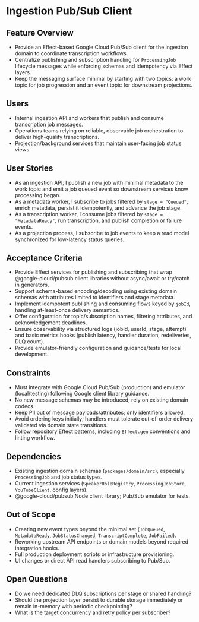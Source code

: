 # Ingestion Pub/Sub Client

## Feature Overview
- Provide an Effect-based Google Cloud Pub/Sub client for the ingestion domain to coordinate transcription workflows.
- Centralize publishing and subscription handling for `ProcessingJob` lifecycle messages while enforcing schemas and idempotency via Effect layers.
- Keep the messaging surface minimal by starting with two topics: a work topic for job progression and an event topic for downstream projections.

## Users
- Internal ingestion API and workers that publish and consume transcription job messages.
- Operations teams relying on reliable, observable job orchestration to deliver high-quality transcriptions.
- Projection/background services that maintain user-facing job status views.

## User Stories
- As an ingestion API, I publish a new job with minimal metadata to the work topic and emit a job queued event so downstream services know processing began.
- As a metadata worker, I subscribe to jobs filtered by `stage = "Queued"`, enrich metadata, persist it idempotently, and advance the job stage.
- As a transcription worker, I consume jobs filtered by `stage = "MetadataReady"`, run transcription, and publish completion or failure events.
- As a projection process, I subscribe to job events to keep a read model synchronized for low-latency status queries.

## Acceptance Criteria
- Provide Effect services for publishing and subscribing that wrap @google-cloud/pubsub client libraries without async/await or try/catch in generators.
- Support schema-based encoding/decoding using existing domain schemas with attributes limited to identifiers and stage metadata.
- Implement idempotent publishing and consuming flows keyed by `jobId`, handling at-least-once delivery semantics.
- Offer configuration for topic/subscription names, filtering attributes, and acknowledgement deadlines.
- Ensure observability via structured logs (jobId, userId, stage, attempt) and basic metrics hooks (publish latency, handler duration, redeliveries, DLQ count).
- Provide emulator-friendly configuration and guidance/tests for local development.

## Constraints
- Must integrate with Google Cloud Pub/Sub (production) and emulator (local/testing) following Google client library guidance.
- No new message schemas may be introduced; rely on existing domain codecs.
- Keep PII out of message payloads/attributes; only identifiers allowed.
- Avoid ordering keys initially; handlers must tolerate out-of-order delivery validated via domain state transitions.
- Follow repository Effect patterns, including `Effect.gen` conventions and linting workflow.

## Dependencies
- Existing ingestion domain schemas (`packages/domain/src`), especially `ProcessingJob` and job status types.
- Current ingestion services (`SpeakerRoleRegistry`, `ProcessingJobStore`, `YouTubeClient`, config layers).
- @google-cloud/pubsub Node client library; Pub/Sub emulator for tests.

## Out of Scope
- Creating new event types beyond the minimal set (`JobQueued`, `MetadataReady`, `JobStatusChanged`, `TranscriptComplete`, `JobFailed`).
- Reworking upstream API endpoints or domain models beyond required integration hooks.
- Full production deployment scripts or infrastructure provisioning.
- UI changes or direct API read handlers subscribing to Pub/Sub.

## Open Questions
- Do we need dedicated DLQ subscriptions per stage or shared handling?
- Should the projection layer persist to durable storage immediately or remain in-memory with periodic checkpointing?
- What is the target concurrency and retry policy per subscriber?

